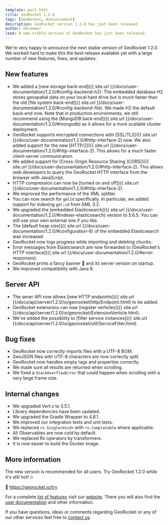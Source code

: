 ```yaml
---
template: post.html
title: GeoRocket 1.2.0
tags: [GeoRocket, Announcement]
description: GeoRocket version 1.2.0 has just been released
author: mkraemer
lead: A new stable version of GeoRocket has just been released
---
```


We're very happy to announce the next stable version of GeoRocket 1.2.0. We
worked hard to make this the best release available yet with a large number of
new features, fixes, and updates:

## New features

* We added a [new storage back-end]({{ site.url }}/docs/user-documentation/1.2.0/#config-backend-h2):
  The embedded database H2 stores geospatial data on your local hard drive but
  is much faster than the old [file system back-end]({{ site.url }}/docs/user-documentation/1.2.0/#config-backend-file). We made H2 the default
  back-end now. Note that in production environments, we still recommend using
  the [MongoDB back-end]({{ site.url }}/docs/user-documentation/1.2.0/#mongodb)
  as it allows for a more scalable cluster deployment.
* GeoRocket supports encrypted connections with [SSL/TLS]({{ site.url }}/docs/user-documentation/1.2.0/#http-interface-2) now. We also added
  support for the new [HTTP/2]({{ site.url }}/docs/user-documentation/1.2.0/#http-interface-2).
  This allows for a much faster client-server communication.
* We added support for [Cross-Origin Resource Sharing (CORS)]({{ site.url }}/docs/user-documentation/1.2.0/#http-interface-2).
  This allows web developers to query the GeoRocket HTTP interface from the
  browser with JavaScript.
* HTTP compression can now be [turned on and off]({{ site.url }}/docs/user-documentation/1.2.0/#http-interface-2).
* We improved the performance of the XML splitter.
* You can now search for `gmlId` specifically. In particular, we added support
  for indexing `gml:id` from GML 3.2.
* We upgraded the [embedded Elasticsearch]({{ site.url }}/docs/user-documentation/1.2.0/#indexer-elasticsearch)
  version to 5.6.5. You can still use your own external one if you like.
* The [default heap size]({{ site.url }}/docs/user-documentation/1.2.0/#configuration-6)
  of the embedded Elasticsearch was increased.
* GeoRocket now logs progress while importing and deleting chunks.
* Error messages from Elasticsearch are now forwarded to
  [GeoRocket's HTTP interface]({{ site.url }}/docs/user-documentation/1.2.0/#error-responses).
* GeoRocket prints a fancy banner &#129304; and its server version on startup.
* We improved compatibility with Java 9.

## Server API

* The sever API now allows [new HTTP endpoints]({{ site.url }}/docs/api/server/1.2.0/io/georocket/http/Endpoint.html) to be added.
* GeoRocket extensions can now [register verticles]({{ site.url }}/docs/api/server/1.2.0/io/georocket/ExtensionVerticle.html).
* We've added the possibility to [filter service instances]({{ site.url }}/docs/api/server/1.2.0/io/georocket/util/ServiceFilter.html).

## Bug fixes

* GeoRocket now correctly imports files with a UTF-8 BOM.
* GeoJSON files with UTF-8 characters are now correctly split.
* GeoRocket now handles empty tags and properties correctly.
* We made sure all results are returned when scrolling.
* We fixed a `StackOverflowError` that could happen when scrolling with a very
  large frame size.

## Internal changes

* We upgraded Vert.x to 3.5.1.
* Library dependencies have been updated.
* We upgraded the Gradle Wrapper to 4.8.1.
* We improved our integration tests and unit tests.
* We replaced `rx.Single<Void>` with `rx.Completable` where applicable.
* All Observables are now cold by default.
* We replaced Rx operators by transformers.
* It is now easier to build the Docker image.

## More information

The new version is recommended for all users. Try GeoRocket 1.2.0 while it's
still hot! &#128293;

&#128640; https://georocket.io/try

For a complete [list of features](https://georocket.io/products) visit our
[website](https://georocket.io). There you will also find the
[user documentation](https://georocket.io/docs/user-documentation)
and other information.

If you have questions, ideas or comments regarding GeoRocket or any of our other
services feel free to [contact us](http://www.igd.fraunhofer.de/en/competences/technologies/spatial-information-management).

